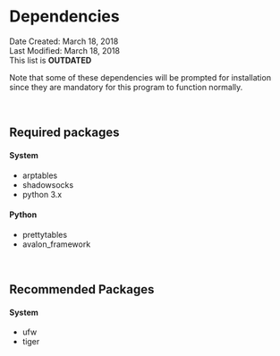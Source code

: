 # Dependencies
Date Created: March 18, 2018  
Last Modified: March 18, 2018  
This list is **OUTDATED**  

Note that some of these dependencies will be prompted for installation since they are mandatory for this program to function normally.

<br>

## Required packages

#### System
+ arptables
+ shadowsocks
+ python 3.x

#### Python
+ prettytables
+ avalon_framework

<br>

## Recommended Packages

#### System
+ ufw
+ tiger
